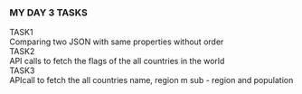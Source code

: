 ### MY DAY 3 TASKS
TASK1   
    Comparing two JSON with same properties without order   
TASK2   
    API calls to fetch the flags of the all countries in the world   
TASK3   
    APIcall to fetch the all countries name, region m sub - region and population   
    